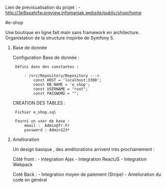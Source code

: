 Lien de previsualisation du projet : 
    - http://3e8spahifw.preview.infomaniak.website/public/shop/home

#e-shop

Une boutique en ligne fait main sans framework en architecture.
Organistation de la structure inspirée de Symfony 5.

1. Base de donnée

    Configuration Base de donnée :
    
        Défini dans des constantes : 
        
            - /src/Repository/Repository --->
                const HOST = 'localhost:3308';
                const DB_NAME = 'e_shop';
                const USERNAME = "root";
                const PASSWORD = "";

    CREATION DES TABLES :

        Fichier e_shop.sql

        Fourni un user de base : 
            email :  Admin@fr.Fr
            password : Admin123*

2. Amélioration

    Un design basique , des améliorations arrivent très prochainement :
    
    Côté front :
        - Integration Ajax
        - Integration ReactJS 
        - Integration Webpack

    Coté Back :
        - Integration moyen de paiement (Stripe)
        - Amelioration du code en général


